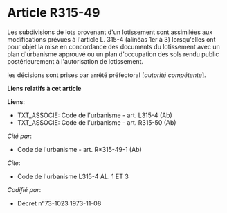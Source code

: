# Article R315-49

Les subdivisions de lots provenant d'un lotissement sont assimilées aux modifications prévues à l'article L. 315-4 (alinéas
1er à 3) lorsqu'elles ont pour objet la mise en concordance des documents du lotissement avec un plan d'urbanisme approuvé ou
un plan d'occupation des sols rendu public postérieurement à l'autorisation de lotissement.

les décisions sont prises par arrêté préfectoral [*autorité compétente*].

**Liens relatifs à cet article**

**Liens**:

  - TXT_ASSOCIE: Code de l'urbanisme - art. L315-4 (Ab)
  - TXT_ASSOCIE: Code de l'urbanisme - art. R315-50 (Ab)

_Cité par_:

  - Code de l'urbanisme - art. R*315-49-1 (Ab)

_Cite_:

  - Code de l'urbanisme L315-4 AL. 1 ET 3

_Codifié par_:

  - Décret n°73-1023 1973-11-08
